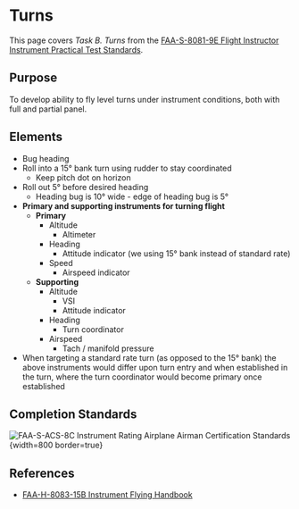 # Turns

This page covers *Task B. Turns* from the [FAA-S-8081-9E Flight Instructor Instrument Practical Test Standards](https://www.faa.gov/training_testing/testing/acs/cfi_instrument_pts_9.pdf).

## Purpose

To develop ability to fly level turns under instrument conditions, both with full and partial panel.

## Elements

* Bug heading
* Roll into a 15&#176; bank turn using rudder to stay coordinated
  * Keep pitch dot on horizon
* Roll out 5&#176; before desired heading
  * Heading bug is 10&#176; wide - edge of heading bug is 5&#176;
* **Primary and supporting instruments for turning flight**
  * **Primary**
    * Altitude
      * Altimeter
    * Heading
      * Attitude indicator (we using 15&#176; bank instead of standard rate)
    * Speed
      * Airspeed indicator
  * **Supporting**
    * Altitude
      * VSI
      * Attitude indicator
    * Heading
      * Turn coordinator
    * Airspeed
      * Tach / manifold pressure
* When targeting a standard rate turn (as opposed to the 15&#176; bank) the above instruments would differ upon turn entry and when established in the turn, where the turn coordinator would become primary once established

## Completion Standards

![[FAA-S-ACS-8C Instrument Rating Airplane Airman Certification Standards](https://www.faa.gov/training_testing/testing/acs/instrument_rating_airplane_acs_8.pdf)](/img/faa-s-acs-8c/faa-s-acs-8c-iv-a-instrument-flight.png){width=800 border=true}

## References

* [FAA-H-8083-15B Instrument Flying Handbook](https://www.faa.gov/sites/faa.gov/files/regulations_policies/handbooks_manuals/aviation/FAA-H-8083-15B.pdf)
